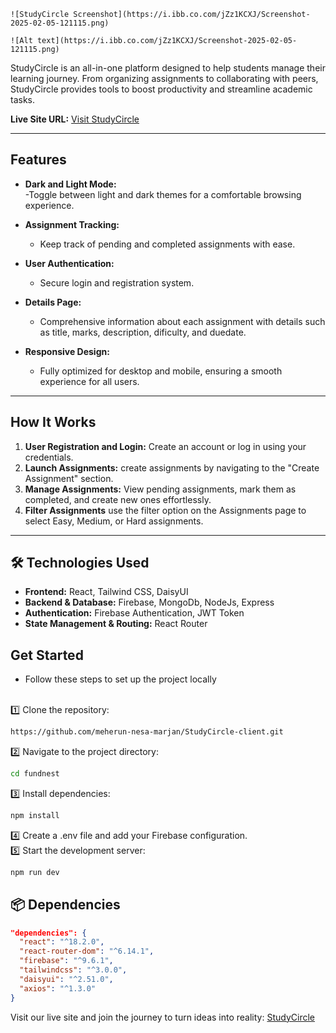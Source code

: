     ![StudyCircle Screenshot](https://i.ibb.co.com/jZz1KCXJ/Screenshot-2025-02-05-121115.png)

    ![Alt text](https://i.ibb.co.com/jZz1KCXJ/Screenshot-2025-02-05-121115.png)

StudyCircle is an all-in-one platform designed to help students manage their learning journey. From organizing assignments to collaborating with peers, StudyCircle provides tools to boost productivity and streamline academic tasks.

**Live Site URL:** [Visit StudyCircle](https://my-new-assignment-11.firebaseapp.com/)  

---

## Features  

- **Dark and Light Mode:**  
   -Toggle between light and dark themes for a comfortable browsing experience.

- **Assignment Tracking:**  
   - Keep track of pending and completed assignments with ease.

- **User Authentication:**  
   -  Secure login and registration system.
- **Details Page:**  
   - Comprehensive information about each assignment with details such as title, marks, description, dificulty, and duedate.  

- **Responsive Design:**  
   - Fully optimized for desktop and mobile, ensuring a smooth experience for all users.  

---

## How It Works  

1. **User Registration and Login:** Create an account or log in using your credentials. 
2. **Launch Assignments:** create assignments by navigating to the "Create Assignment" section.
3. **Manage Assignments:** View pending assignments, mark them as completed, and create new ones effortlessly.
4. **Filter Assignments**  use the filter option on the Assignments page to select Easy, Medium, or Hard assignments.

---
## 🛠️ Technologies Used
   - **Frontend:** React, Tailwind CSS, DaisyUI
   - **Backend & Database:** Firebase, MongoDb, NodeJs, Express
   - **Authentication:** Firebase Authentication, JWT Token
   - **State Management & Routing:** React Router

## Get Started  
- Follow these steps to set up the project locally
 <br>
1️⃣ Clone the repository:

```sh
https://github.com/meherun-nesa-marjan/StudyCircle-client.git
```
2️⃣ Navigate to the project directory:

```sh
cd fundnest
```
3️⃣ Install dependencies:

```sh
npm install
```
4️⃣ Create a .env file and add your Firebase configuration.<br>
5️⃣ Start the development server:
```sh
npm run dev
```

## 📦 Dependencies
```json
"dependencies": {
  "react": "^18.2.0",
  "react-router-dom": "^6.14.1",
  "firebase": "^9.6.1",
  "tailwindcss": "^3.0.0",
  "daisyui": "^2.51.0",
  "axios": "^1.3.0"
}

```

Visit our live site and join the journey to turn ideas into reality: [StudyCircle](https://my-new-assignment-11.firebaseapp.com/)  
